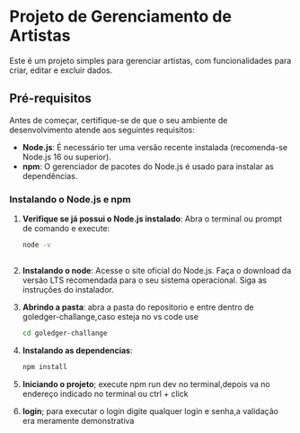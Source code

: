 # Projeto de Gerenciamento de Artistas

Este é um projeto simples para gerenciar artistas, com funcionalidades para criar, editar e excluir dados.

## Pré-requisitos

Antes de começar, certifique-se de que o seu ambiente de desenvolvimento atende aos seguintes requisitos:

- **Node.js**: É necessário ter uma versão recente instalada (recomenda-se Node.js 16 ou superior).
- **npm**: O gerenciador de pacotes do Node.js é usado para instalar as dependências.

### Instalando o Node.js e npm

1. **Verifique se já possui o Node.js instalado**:
   Abra o terminal ou prompt de comando e execute:
   ```bash
   node -v
  

2.  **Instalando o node**:
    Acesse o site oficial do Node.js.
    Faça o download da versão LTS recomendada para o seu sistema operacional.
    Siga as instruções do instalador.

3. **Abrindo a pasta**:
    abra a pasta do repositorio e entre dentro de goledger-challange,caso esteja no vs code use 
    ```bash
    cd goledger-challange

4. **Instalando as dependencias**:
    ```bash
    npm install

5. **Iniciando o projeto**;
    execute npm run dev no terminal,depois va no endereço indicado no terminal ou ctrl + click

6. **login**;
    para executar o login digite qualquer login e senha,a validação era meramente demonstrativa

